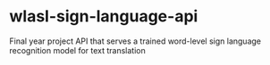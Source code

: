 # wlasl-sign-language-api
Final year project API that serves a trained word-level sign language recognition model for text translation
